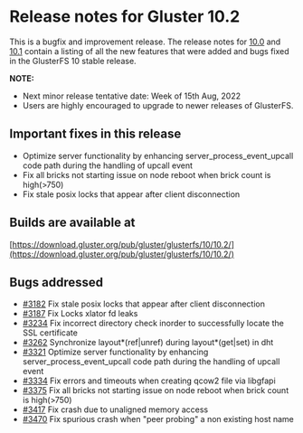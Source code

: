# Release notes for Gluster 10.2

This is a bugfix and improvement release. The release notes for [10.0](10.0.md) and [10.1](10.1.md) contain a listing of all the new features that were added and bugs fixed in the GlusterFS 10 stable release.

**NOTE:**

- Next minor release tentative date: Week of 15th Aug, 2022
- Users are highly encouraged to upgrade to newer releases of GlusterFS.

## Important fixes in this release

- Optimize server functionality by enhancing server_process_event_upcall code path during the handling of upcall event
- Fix all bricks not starting issue on node reboot when brick count is high(>750)
- Fix stale posix locks that appear after client disconnection

## Builds are available at

[https://download.gluster.org/pub/gluster/glusterfs/10/10.2/](https://download.gluster.org/pub/gluster/glusterfs/10/10.2/)

## Bugs addressed

- [#3182](https://github.com/gluster/glusterfs/issues/3182) Fix stale posix locks that appear after client disconnection
- [#3187](https://github.com/gluster/glusterfs/issues/3187) Fix Locks xlator fd leaks
- [#3234](https://github.com/gluster/glusterfs/issues/3234) Fix incorrect directory check inorder to successfully locate the SSL certificate
- [#3262](https://github.com/gluster/glusterfs/issues/3262) Synchronize layout*(ref|unref) during layout*(get|set) in dht
- [#3321](https://github.com/gluster/glusterfs/issues/3321) Optimize server functionality by enhancing server_process_event_upcall code path during the handling of upcall event
- [#3334](https://github.com/gluster/glusterfs/issues/3334) Fix errors and timeouts when creating qcow2 file via libgfapi
- [#3375](https://github.com/gluster/glusterfs/issues/3375) Fix all bricks not starting issue on node reboot when brick count is high(>750)
- [#3417](https://github.com/gluster/glusterfs/issues/3417) Fix crash due to unaligned memory access
- [#3470](https://github.com/gluster/glusterfs/issues/3470) Fix spurious crash when "peer probing" a non existing host name
